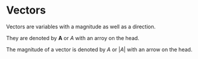 # Vectors

Vectors are variables with a magnitude as well as a direction.

They are denoted by **A** or *A* with an arroy on the head. 

The magnitude of a vector is denoted by *A* or |*A*| with an arrow on the head.